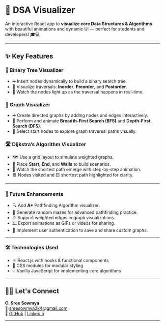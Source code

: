 # 🚀 DSA Visualizer

An interactive React app to **visualize core Data Structures & Algorithms** with beautiful animations and dynamic UI — perfect for students and developers! 🎓💻

---

## ✨ Key Features

### 🌳 Binary Tree Visualizer
- ➕ Insert nodes dynamically to build a binary search tree.
- 🔄 Visualize traversals: **Inorder**, **Preorder**, and **Postorder**.
- 👀 Watch the nodes light up as the traversal happens in real-time.

### 🔗 Graph Visualizer
- ➕ Create directed graphs by adding nodes and edges interactively.
- 🚀 Perform and animate **Breadth-First Search (BFS)** and **Depth-First Search (DFS)**.
- 🎯 Select start nodes to explore graph traversal paths visually.

### 🛣️ Dijkstra’s Algorithm Visualizer
- 🗺️ Use a grid layout to simulate weighted graphs.
- 🎯 Place **Start**, **End**, and **Walls** to build scenarios.
- 🎥 Watch the shortest path emerge with step-by-step animation.
- 🟦 Nodes visited and 🟨 shortest path highlighted for clarity.

---

### 🌟 Future Enhancements
- 🔍 Add **A\*** Pathfinding Algorithm visualizer.
- 🧩 Generate random mazes for advanced pathfinding practice.
- ⚖️ Support weighted edges in graph visualizations.
- 🎞️ Export animations as GIFs or videos for sharing.
- 👤 Implement user authentication to save and share custom graphs.

---

### 🛠️ Technologies Used
- ⚛️ React.js with hooks & functional components
- 🎨 CSS modules for modular styling
- 💡 Vanilla JavaScript for implementing core algorithms

---

## 🙋‍♀️ Let's Connect

**C. Sree Sowmya**  
📧 sreesowmya2k4@gmail.com  
🔗 [GitHub](https://github.com/SreeSowmya2004) | [LinkedIn](https://linkedin.com/in/sree-sowmya-0b6742283)

---



